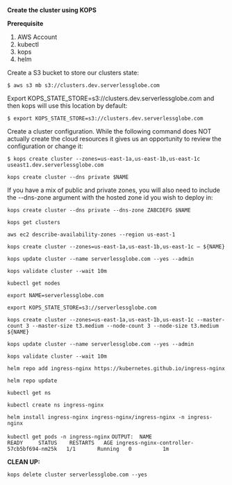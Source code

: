 **Create the cluster using KOPS**

**Prerequisite**
1. AWS Account
2. kubectl
3. kops
4. helm

Create a S3 bucket to store our clusters state:

``
$ aws s3 mb s3://clusters.dev.serverlessglobe.com
``

Export KOPS_STATE_STORE=s3://clusters.dev.serverlessglobe.com and then kops will use this location by default:

``
$ export KOPS_STATE_STORE=s3://clusters.dev.serverlessglobe.com       
``

Create a cluster configuration. While the following command does NOT actually create the cloud resources it gives us an opportunity to review the configuration or change it:

``
$ kops create cluster --zones=us-east-1a,us-east-1b,us-east-1c useast1.dev.serverlessglobe.com 
``



``kops create cluster --dns private $NAME``

If you have a mix of public and private zones, you will also need to include the --dns-zone argument with the hosted zone id you wish to deploy in:

``kops create cluster --dns private --dns-zone ZABCDEFG $NAME``


``kops get clusters``

``aws ec2 describe-availability-zones --region us-east-1``

``kops create cluster --zones=us-east-1a,us-east-1b,us-east-1c — ${NAME}``

``kops update cluster --name serverlessglobe.com --yes --admin``

``kops validate cluster --wait 10m``

``kubectl get nodes``



``export NAME=serverlessglobe.com``

``export KOPS_STATE_STORE=s3://serverlessglobe.com``

``kops create cluster --zones=us-east-1a,us-east-1b,us-east-1c --master-count 3 --master-size t3.medium --node-count 3 --node-size t3.medium ${NAME}``

``kops update cluster --name serverlessglobe.com --yes --admin``

``kops validate cluster --wait 10m``


``helm repo add ingress-nginx https://kubernetes.github.io/ingress-nginx``

``helm repo update``

``kubectl get ns``

``kubectl create ns ingress-nginx``

``helm install ingress-nginx ingress-nginx/ingress-nginx -n ingress-nginx``

  

``kubectl get pods -n ingress-nginx``
``OUTPUT: 
NAME                                        READY     STATUS    RESTARTS   AGE
ingress-nginx-controller-57cb5bf694-nm25k   1/1       Running   0          1m
``

**CLEAN UP:**

``kops delete cluster serverlessglobe.com --yes``

